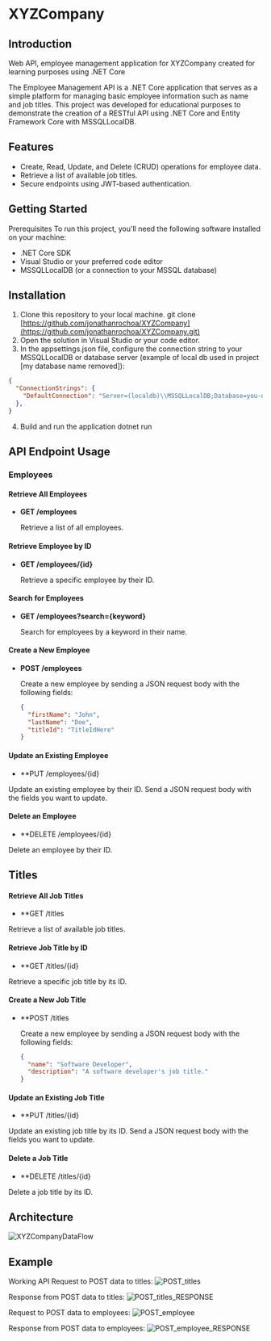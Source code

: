 # XYZCompany

## Introduction
Web API, employee management application for XYZCompany created for learning purposes using .NET Core

The Employee Management API is a .NET Core application that serves as a simple platform for managing basic employee information such as name and job titles. This project was developed for educational purposes to demonstrate the creation of a RESTful API using .NET Core and Entity Framework Core with MSSQLLocalDB.

## Features
- Create, Read, Update, and Delete (CRUD) operations for employee data.
- Retrieve a list of available job titles.
- Secure endpoints using JWT-based authentication.

## Getting Started
Prerequisites
To run this project, you'll need the following software installed on your machine:

- .NET Core SDK
- Visual Studio or your preferred code editor
- MSSQLLocalDB (or a connection to your MSSQL database)

## Installation
1. Clone this repository to your local machine.
git clone [https://github.com/jonathanrochoa/XYZCompany](https://github.com/jonathanrochoa/XYZCompany.git)
2. Open the solution in Visual Studio or your code editor.
3. In the appsettings.json file, configure the connection string to your MSSQLLocalDB or database server (example of local db used in project [my database name removed]):

  ```json
  {
    "ConnectionStrings": {
      "DefaultConnection": "Server=(localdb)\\MSSQLLocalDB;Database=you-database-name;Trusted_Connection=True;"
    },
  }
  ```
  
4. Build and run the application
   dotnet run


## API Endpoint Usage

### Employees

#### Retrieve All Employees
- **GET /employees**

  Retrieve a list of all employees.

#### Retrieve Employee by ID
- **GET /employees/{id}**

  Retrieve a specific employee by their ID.

#### Search for Employees
- **GET /employees?search={keyword}**

  Search for employees by a keyword in their name.

#### Create a New Employee
- **POST /employees**

  Create a new employee by sending a JSON request body with the following fields:
  ```json
  {
    "firstName": "John",
    "lastName": "Doe",
    "titleId": "TitleIdHere"
  }
  ```

#### Update an Existing Employee
- **PUT /employees/{id}

Update an existing employee by their ID. Send a JSON request body with the fields you want to update.

#### Delete an Employee
- **DELETE /employees/{id}

Delete an employee by their ID.

## Titles

#### Retrieve All Job Titles
- **GET /titles

Retrieve a list of available job titles.

#### Retrieve Job Title by ID
- **GET /titles/{id}

Retrieve a specific job title by its ID.

#### Create a New Job Title
- **POST /titles

  Create a new employee by sending a JSON request body with the following fields:
  ```json
  {
    "name": "Software Developer",
    "description": "A software developer's job title."
  }
  ```

#### Update an Existing Job Title
- **PUT /titles/{id}

Update an existing job title by its ID. Send a JSON request body with the fields you want to update.

#### Delete a Job Title
- **DELETE /titles/{id}

Delete a job title by its ID.


## Architecture

![XYZCompanyDataFlow](https://github.com/jonathanrochoa/XYZCompany/assets/49356114/1ceb5fd3-7f67-4b56-b912-fed69dd9fded)

## Example

Working API
Request to POST data to titles:
![POST_titles](https://github.com/jonathanrochoa/XYZCompany/assets/49356114/999f03c9-f492-45c5-abb5-d7b5b5c53f8e)

Response from POST data to titles:
![POST_titles_RESPONSE](https://github.com/jonathanrochoa/XYZCompany/assets/49356114/6c19e45f-c244-4ce0-b999-20b041f84991)

Request to POST data to employees:
![POST_employee](https://github.com/jonathanrochoa/XYZCompany/assets/49356114/a0830825-6171-4cb0-87d4-9eaaf28257b7)

Response from POST data to employees:
![POST_employee_RESPONSE](https://github.com/jonathanrochoa/XYZCompany/assets/49356114/a66d08ef-9d6f-4c44-839f-ca35d9c945b4)
